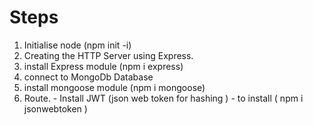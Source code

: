 # Steps

1. Initialise node (npm init -i) 
2. Creating the HTTP Server using Express. 
3. install Express module (npm i express)
4. connect to MongoDb Database
5. install mongoose module (npm i mongoose)
6. Route. 
        - Install JWT (json web token for hashing )
       - to install ( npm i jsonwebtoken )

       